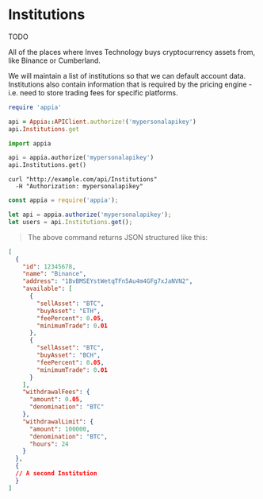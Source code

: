 # Institutions

TODO

All of the places where Inves Technology buys cryptocurrency assets from, like Binance or Cumberland.

We will maintain a list of institutions so that we can default account data. Institutions also contain information that is required by the pricing engine - i.e. need to store trading fees for specific platforms.

```ruby
require 'appia'

api = Appia::APIClient.authorize!('mypersonalapikey')
api.Institutions.get
```

```python
import appia

api = appia.authorize('mypersonalapikey')
api.Institutions.get()
```

```shell
curl "http://example.com/api/Institutions"
  -H "Authorization: mypersonalapikey"
```

```javascript
const appia = require('appia');

let api = appia.authorize('mypersonalapikey');
let users = api.Institutions.get();
```

> The above command returns JSON structured like this:

```json
[
  {
    "id": 12345678,
    "name": "Binance",
    "address": "1BvBMSEYstWetqTFn5Au4m4GFg7xJaNVN2",
    "available": [
      {
        "sellAsset": "BTC",
        "buyAsset": "ETH",
        "feePercent": 0.05,
        "minimumTrade": 0.01
      },
      {
        "sellAsset": "BTC",
        "buyAsset": "BCH",
        "feePercent": 0.05,
        "minimumTrade": 0.01
      }
    ],
    "withdrawalFees": {
      "amount": 0.05,
      "denomination": "BTC"
    },
    "withdrawalLimit": {
      "amount": 100000,
      "denomination": "BTC",
      "hours": 24
    }
  },
  {
  // A second Institution
  }
]
```